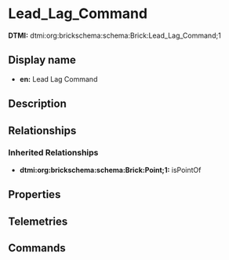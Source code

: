 # Lead_Lag_Command
**DTMI:** dtmi:org:brickschema:schema:Brick:Lead_Lag_Command;1
## Display name
- **en:** Lead Lag Command
## Description
## Relationships
### Inherited Relationships
* **dtmi:org:brickschema:schema:Brick:Point;1:** isPointOf
## Properties
## Telemetries
## Commands
